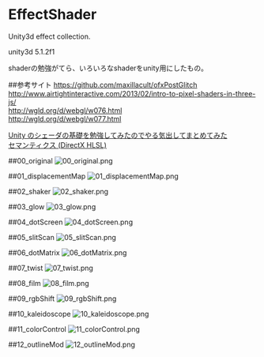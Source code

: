 # EffectShader
Unity3d effect collection.

unity3d 5.1.2f1

shaderの勉強がてら、いろいろなshaderをunity用にしたもの。

##参考サイト
https://github.com/maxillacult/ofxPostGlitch  
http://www.airtightinteractive.com/2013/02/intro-to-pixel-shaders-in-three-js/  
http://wgld.org/d/webgl/w076.html  
http://wgld.org/d/webgl/w077.html  

[Unity のシェーダの基礎を勉強してみたのでやる気出してまとめてみた](http://tips.hecomi.com/entry/2014/03/16/233943)  
[セマンティクス (DirectX HLSL)](https://msdn.microsoft.com/ja-jp/library/bb509647(v=vs.85).aspx)  


##00_original
![00_original.png](sample_images/00_original.png)

##01_displacementMap
![01_displacementMap.png](sample_images/01_displacementMap.png)

##02_shaker
![02_shaker.png](sample_images/02_shaker.png)

##03_glow
![03_glow.png](sample_images/03_glow.png)

##04_dotScreen
![04_dotScreen.png](sample_images/04_dotScreen.png)

##05_slitScan
![05_slitScan.png](sample_images/05_slitScan.png)

##06_dotMatrix
![06_dotMatrix.png](sample_images/06_dotMatrix.png)

##07_twist
![07_twist.png](sample_images/07_twist.png)

##08_film
![08_film.png](sample_images/08_film.png)

##09_rgbShift
![09_rgbShift.png](sample_images/09_rgbShift.png)

##10_kaleidoscope
![10_kaleidoscope.png](sample_images/10_kaleidoscope.png)

##11_colorControl
![11_colorControl.png](sample_images/11_colorControl.png)

##12_outlineMod
![12_outlineMod.png](sample_images/12_outlineMod.png)
